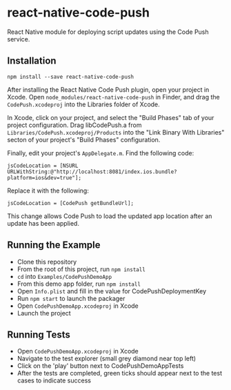 react-native-code-push
===

React Native module for deploying script updates using the Code Push service.

Installation
---

```
npm install --save react-native-code-push
```

After installing the React Native Code Push plugin, open your project in Xcode. Open `node_modules/react-native-code-push` in Finder, and drag the `CodePush.xcodeproj` into the Libraries folder of Xcode.

In Xcode, click on your project, and select the "Build Phases" tab of your project configuration. Drag libCodePush.a from `Libraries/CodePush.xcodeproj/Products` into the "Link Binary With Libraries" secton of your project's "Build Phases" configuration.

Finally, edit your project's `AppDelegate.m`. Find the following code:

```
jsCodeLocation = [NSURL URLWithString:@"http://localhost:8081/index.ios.bundle?platform=ios&dev=true"];
```

Replace it with the following:

```
jsCodeLocation = [CodePush getBundleUrl];
```

This change allows Code Push to load the updated app location after an update has been applied.

Running the Example
---

* Clone this repository
* From the root of this project, run `npm install`
* `cd` into `Examples/CodePushDemoApp`
* From this demo app folder, run `npm install`
* Open `Info.plist` and fill in the value for CodePushDeploymentKey
* Run `npm start` to launch the packager
* Open `CodePushDemoApp.xcodeproj` in Xcode
* Launch the project

Running Tests
---

* Open `CodePushDemoApp.xcodeproj` in Xcode
* Navigate to the test explorer (small grey diamond near top left)
* Click on the 'play' button next to CodePushDemoAppTests
* After the tests are completed, green ticks should appear next to the test cases to indicate success
